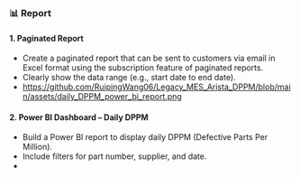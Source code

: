 ### 📊 Report

#### 1. Paginated Report

- Create a paginated report that can be sent to customers via email in Excel format using the subscription feature of paginated reports.  
- Clearly show the data range (e.g., start date to end date).
- https://github.com/RuipingWang06/Legacy_MES_Arista_DPPM/blob/main/assets/daily_DPPM_power_bi_report.png

#### 2. Power BI Dashboard – Daily DPPM

- Build a Power BI report to display daily DPPM (Defective Parts Per Million).  
- Include filters for part number, supplier, and date.
- 


